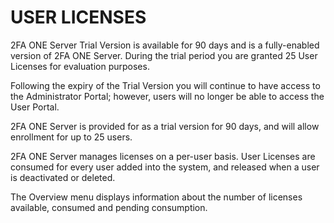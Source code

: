 # USER LICENSES

2FA ONE Server Trial Version is available for 90 days and is a fully-enabled version of 2FA ONE Server. During the trial period you are granted 25 User Licenses for evaluation purposes. 

Following the expiry of the Trial Version you will continue to have access to the Administrator Portal; however, users will no longer be able to access the User Portal. 

2FA ONE Server is provided for as a trial version for 90 days, and will allow enrollment for up to 25 users.

2FA ONE Server manages licenses on a per-user basis. User Licenses are consumed for every user added into the system, and released when a user is deactivated or deleted.

The Overview menu displays information about the number of licenses available, consumed and pending consumption.
